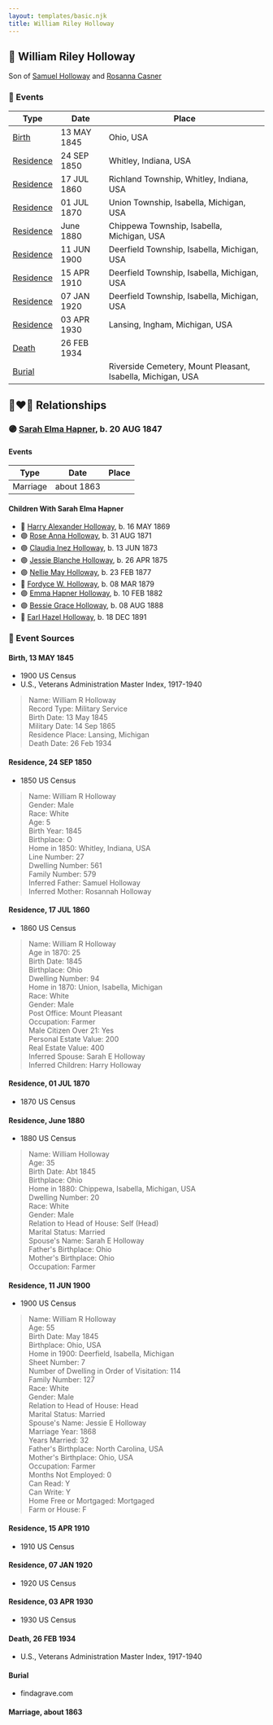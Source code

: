 ```yaml
---
layout: templates/basic.njk
title: William Riley Holloway
---
```

## 🔵 William Riley Holloway

Son of [Samuel Holloway](/people/6/61320261) and [Rosanna Casner](/people/1/11187132)

### 📆 Events

Type | Date | Place
------ | ------ | ------
[Birth](#event-event-2) | 13 MAY 1845 | Ohio, USA
[Residence](#event-event-0) | 24 SEP 1850 | Whitley, Indiana, USA
[Residence](#event-event-1) | 17 JUL 1860 | Richland Township, Whitley, Indiana, USA
[Residence](#event-event-2) | 01 JUL 1870 | Union Township, Isabella, Michigan, USA
[Residence](#event-event-3) | June 1880 | Chippewa Township, Isabella, Michigan, USA
[Residence](#event-event-4) | 11 JUN 1900 | Deerfield Township, Isabella, Michigan, USA
[Residence](#event-event-5) | 15 APR 1910 | Deerfield Township, Isabella, Michigan, USA
[Residence](#event-event-6) | 07 JAN 1920 | Deerfield Township, Isabella, Michigan, USA
[Residence](#event-event-7) | 03 APR 1930 | Lansing, Ingham, Michigan, USA
[Death](#event-event-12) | 26 FEB 1934 |
[Burial](#event-event-13) |  | Riverside Cemetery, Mount Pleasant, Isabella, Michigan, USA

## 👩‍❤️‍👨 Relationships

### 🟣 [Sarah Elma Hapner](/people/2/20173654), b. 20 AUG 1847

#### Events

Type | Date | Place
------ | ------ | ------
Marriage | about 1863 |
#### Children With Sarah Elma Hapner
* 🔵 [Harry Alexander Holloway](/people/9/99774121), b. 16 MAY 1869
* 🟣 [Rose Anna Holloway](/people/2/26212000), b. 31 AUG 1871
* 🟣 [Claudia Inez Holloway](/people/1/10696840), b. 13 JUN 1873
* 🟣 [Jessie Blanche Holloway](/people/2/29242864), b. 26 APR 1875
* 🟣 [Nellie May Holloway](/people/1/18968776), b. 23 FEB 1877
* 🔵 [Fordyce W. Holloway](/people/9/91023288), b. 08 MAR 1879
* 🟣 [Emma Hapner Holloway](/people/5/58093825), b. 10 FEB 1882
* 🟣 [Bessie Grace Holloway](/people/4/42980644), b. 08 AUG 1888
* 🔵 [Earl Hazel Holloway](/people/8/86925962), b. 18 DEC 1891
### 📰 Event Sources

#### <a id="event-event-2"></a> Birth, 13 MAY 1845
* 1900 US Census
* U.S., Veterans Administration Master Index, 1917-1940
>   
  > Name: William R Holloway  
  > Record Type: Military Service  
  > Birth Date: 13 May 1845  
  > Military Date: 14 Sep 1865  
  > Residence Place: Lansing, Michigan  
  > Death Date: 26 Feb 1934

#### <a id="event-event-0"></a> Residence, 24 SEP 1850
* 1850 US Census
>   
  > Name: William R Holloway  
  > Gender: Male  
  > Race: White  
  > Age: 5  
  > Birth Year: 1845  
  > Birthplace: O  
  > Home in 1850: Whitley, Indiana, USA  
  > Line Number: 27  
  > Dwelling Number: 561  
  > Family Number: 579  
  > Inferred Father: Samuel Holloway  
  > Inferred Mother: Rosannah Holloway

#### <a id="event-event-1"></a> Residence, 17 JUL 1860
* 1860 US Census
>   
  > Name: William R Holloway  
  > Age in 1870: 25  
  > Birth Date: 1845  
  > Birthplace: Ohio  
  > Dwelling Number: 94  
  > Home in 1870: Union, Isabella, Michigan  
  > Race: White  
  > Gender: Male  
  > Post Office: Mount Pleasant  
  > Occupation: Farmer  
  > Male Citizen Over 21: Yes  
  > Personal Estate Value: 200  
  > Real Estate Value: 400  
  > Inferred Spouse: Sarah E Holloway  
  > Inferred Children: Harry Holloway

#### <a id="event-event-2"></a> Residence, 01 JUL 1870
* 1870 US Census

#### <a id="event-event-3"></a> Residence, June 1880
* 1880 US Census
>   
  > Name: William Holloway  
  > Age: 35  
  > Birth Date: Abt 1845  
  > Birthplace: Ohio  
  > Home in 1880: Chippewa, Isabella, Michigan, USA  
  > Dwelling Number: 20  
  > Race: White  
  > Gender: Male  
  > Relation to Head of House: Self (Head)  
  > Marital Status: Married  
  > Spouse's Name: Sarah E Holloway  
  > Father's Birthplace: Ohio  
  > Mother's Birthplace: Ohio  
  > Occupation: Farmer

#### <a id="event-event-4"></a> Residence, 11 JUN 1900
* 1900 US Census
>   
  > Name: William R Holloway  
  > Age: 55  
  > Birth Date: May 1845  
  > Birthplace: Ohio, USA  
  > Home in 1900: Deerfield, Isabella, Michigan  
  > Sheet Number: 7  
  > Number of Dwelling in Order of Visitation: 114  
  > Family Number: 127  
  > Race: White  
  > Gender: Male  
  > Relation to Head of House: Head  
  > Marital Status: Married  
  > Spouse's Name: Jessie E Holloway  
  > Marriage Year: 1868  
  > Years Married: 32  
  > Father's Birthplace: North Carolina, USA  
  > Mother's Birthplace: Ohio, USA  
  > Occupation: Farmer  
  > Months Not Employed: 0  
  > Can Read: Y  
  > Can Write: Y  
  > Home Free or Mortgaged: Mortgaged  
  > Farm or House: F

#### <a id="event-event-5"></a> Residence, 15 APR 1910
* 1910 US Census

#### <a id="event-event-6"></a> Residence, 07 JAN 1920
* 1920 US Census

#### <a id="event-event-7"></a> Residence, 03 APR 1930
* 1930 US Census

#### <a id="event-event-12"></a> Death, 26 FEB 1934
* U.S., Veterans Administration Master Index, 1917-1940

#### <a id="event-event-13"></a> Burial
* findagrave.com
#### <a id="event-family-0-event-0"></a> Marriage, about 1863
